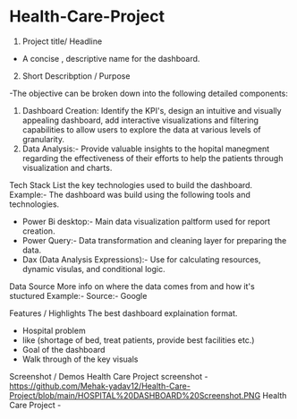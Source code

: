 # Health-Care-Project

1. Project title/ Headline
- A concise , descriptive name for the dashboard.
2. Short Describption / Purpose
   
-The objective can be broken down into the following detailed components:
1. Dashboard Creation: Identify the KPI's, design an intuitive and visually appealing dashboard, add interactive visualizations and filtering capabilities to allow users to explore the data at various levels of granularity.
2. Data Analysis:- Provide valuable insights to the hopital manegment regarding the effectiveness of their efforts to help the patients through visualization and charts.

Tech Stack
List the key technologies used to build the dashboard.
Example:-
The dashboard was build using the following tools and technologies.
- Power Bi desktop:- Main data visualization paltform used for report creation.
- Power Query:- Data transformation and cleaning layer for preparing the data.
- Dax (Data Analysis Expressions):- Use for calculating resources, dynamic visulas, and conditional logic.

Data Source 
More info on where the data comes from and how it's stuctured
Example:- 
Source:- Google

Features / Highlights 
The best dashboard explaination format.
- Hospital problem
- like (shortage of bed, treat patients, provide best facilities etc.)
- Goal of the dashboard
- Walk through of the key visuals

Screenshot / Demos
Health Care Project screenshot - https://github.com/Mehak-yadav12/Health-Care-Project/blob/main/HOSPITAL%20DASHBOARD%20Screenshot.PNG
Health Care Project -
